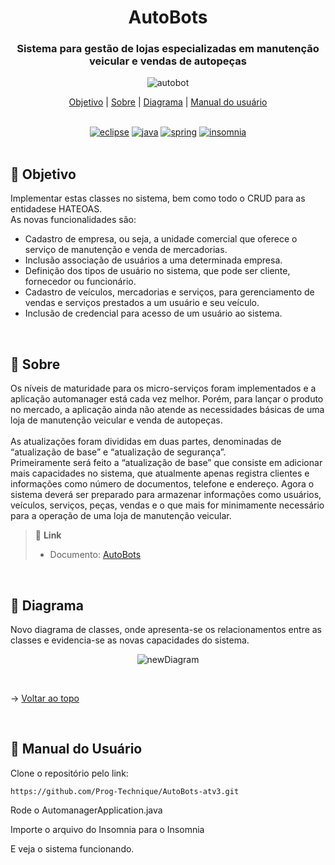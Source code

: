 <div align="center" id=topo>

<h1> AutoBots </h1>
<h3> Sistema para gestão de lojas especializadas em manutenção veicular e vendas de autopeças </h3>

![autobot](https://github.com/Prog-Technique/AutoBots-atv3/assets/100284976/11f93889-5033-4386-8072-58f0a000dfcc)

<p>
    <a href="#obj">Objetivo</a> |
    <a href="#sobre">Sobre</a> | 
    <a href="#diagrama">Diagrama</a> |
    <a href="#manual">Manual do usuário</a>
</p><br>

<a href="https://www.eclipse.org/downloads/" target="blank">
<img src="https://img.shields.io/badge/Eclipse-2C2255?style=for-the-badge&logo=eclipse&logoColor=white" alt="eclipse"/></a> 

<a href="https://www.oracle.com/br/java/technologies/downloads/" target="blank">
<img src="https://img.shields.io/badge/Java-ED8B00?style=for-the-badge&logo=java&logoColor=white" alt="java"/></a> 

<a href="https://spring.io/" target="blank">
<img src="https://img.shields.io/badge/Spring-6DB33F?style=for-the-badge&logo=spring&logoColor=white" alt="spring"/></a> 

<a href="https://insomnia.rest/" target="blank">
<img src="https://camo.githubusercontent.com/7dca196dd7adc5004b07ec192b825cd9935af42a2abe7ff06b8aff268643b6b0/68747470733a2f2f696d672e736869656c64732e696f2f62616467652f496e736f6d6e69612d3538343962653f7374796c653d666f722d7468652d6261646765266c6f676f3d496e736f6d6e6961266c6f676f436f6c6f723d7768697465" alt="insomnia"/></a> 

</div>

<br>

<span id="obj">

## 🎯 Objetivo
Implementar estas classes no sistema, bem como todo o CRUD para as entidadese HATEOAS. <br>
As novas funcionalidades são:
  - Cadastro de empresa, ou seja, a unidade comercial que oferece o serviço de manutenção e venda de mercadorias.
  - Inclusão associação de usuários a uma determinada empresa.
  - Definição dos tipos de usuário no sistema, que pode ser cliente, fornecedor ou funcionário.
  - Cadastro de veículos, mercadorias e serviços, para gerenciamento de vendas e serviços prestados a um usuário e seu veículo.
  - Inclusão de credencial para acesso de um usuário ao sistema.

<br>

<span id="sobre">

## 📑 Sobre
Os níveis de maturidade para os micro-serviços foram implementados e a aplicação automanager está cada vez melhor. Porém, para lançar o produto no mercado, a aplicação ainda não atende as necessidades básicas de uma loja de manutenção veicular e venda de autopeças. <br><br>
As atualizações foram divididas em duas partes, denominadas de “atualização de base” e “atualização de segurança”. <br>
Primeiramente será feito a “atualização de base” que consiste em adicionar mais capacidades no sistema, que atualmente apenas registra clientes e informações como número de documentos, telefone e endereço. Agora o sistema deverá ser preparado para armazenar informações como usuários, veículos, serviços, peças, vendas e o que mais for minimamente necessário para a operação de uma loja de manutenção veicular.

> 🔗 **Link** <br>
> - Documento: [AutoBots](https://github.com/Prog-Technique/AutoBots-atv3/files/11555337/atviii-autoboots-micro-servico-java.pdf)

<br>

<span id="diagrama">

## 📰 Diagrama
Novo diagrama de classes, onde apresenta-se os relacionamentos entre as classes e evidencia-se as novas capacidades do sistema.
<div align="center">

![newDiagram](https://github.com/Prog-Technique/AutoBots-atv3/assets/100284976/65b3b94a-edba-4e7d-87ab-7c2ede24ec4e)
</div>
  
<br>

→ [Voltar ao topo](#topo)

<br>

<span id="manual">

## :scroll: Manual do Usuário

Clone o repositório pelo link: 

~~~
https://github.com/Prog-Technique/AutoBots-atv3.git
~~~

Rode o AutomanagerApplication.java

Importe o arquivo do Insomnia para o Insomnia

E veja o sistema funcionando.

